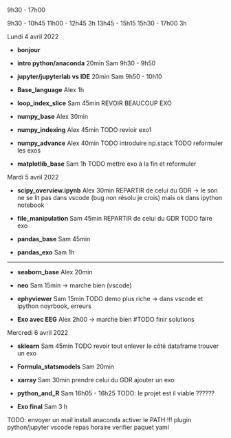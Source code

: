 

9h30 - 17h00

9h30 - 10h45
11h00 - 12h45
3h
13h45 - 15h15
15h30 - 17h00
3h



Lundi 4 avril 2022
   
   * **bonjour**
   * **intro python/anaconda** 20min Sam 9h30 - 9h50
   * **jupyter/jupyterlab vs IDE** 20min Sam 9h50 - 10h10

   * **Base_language** Alex 1h
   * **loop_index_slice** Sam 45min
        REVOIR BEAUCOUP EXO
   * **numpy_base**  Alex 30min
        
        
   * **numpy_indexing**  Alex 45min
      TODO revioir exo1
   * **numpy_advance** Alex 40min
      TODO introduire np.stack
      TODO reformuler les exos
   * **matplotlib_base** Sam 1h
       TODO mettre exo à la fin et reformuler


Mardi 5 avril 2022

   * **scipy_overview.ipynb** Alex 30min
       REPARTIR de celui du GDR
       -> le son ne se lit pas dans vscode (bug non résolu je crois)
       mais ok dans ipython notebook

   * **file_manipulation** Sam 45min
       REPARTIR de celui du GDR
       TODO faire exo

   * **pandas_base** Sam 45min
   * **pandas_exo** Sam 1h

---- 
   
   * **seaborn_base** Alex 20min

   * **neo** Sam 15min
   -> marche bien (vscode)

   * **ephyviewer** Sam 15min
      TODO demo plus riche
      -> dans vscode et ipython noyrbook, erreurs

   * **Exo avec EEG** Alex 2h00
   -> marche bien #TODO finir solutions


Mercredi 6 avril 2022

   * **sklearn** Sam 45min
      TODO revoir tout enlever le côté dataframe
      trouver un exo

   * **Formula_statsmodels** Sam 20min

   * **xarray** Sam 30min
      prendre celui du GDR
      ajouter un exo
      

   * **python_and_R** Sam 16h05 - 16h25
       TODO: le projet est il viable ??????

   * **Exo final** Sam
    3 h

   
TODO:
 envoyer un mail install
   anaconda activer le PATH !!!
   plugin python/jupyter vscode
   repas
   horaire
  verifier paquet yaml
  
 
